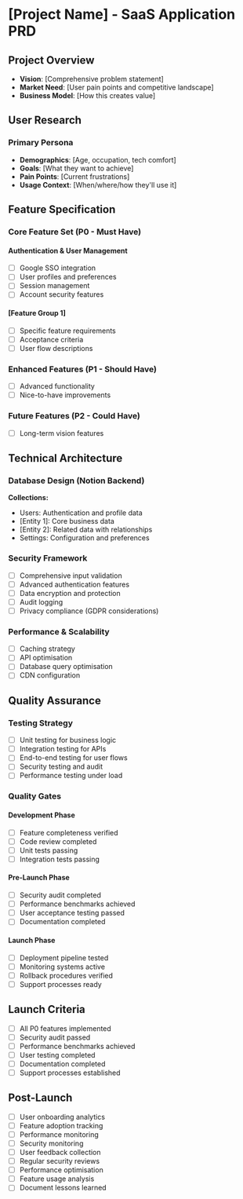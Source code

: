 # [Project Name] - SaaS Application PRD

## Project Overview
- **Vision**: [Comprehensive problem statement]
- **Market Need**: [User pain points and competitive landscape]
- **Business Model**: [How this creates value]

## User Research
### Primary Persona
- **Demographics**: [Age, occupation, tech comfort]
- **Goals**: [What they want to achieve]
- **Pain Points**: [Current frustrations]
- **Usage Context**: [When/where/how they'll use it]

## Feature Specification
### Core Feature Set (P0 - Must Have)
#### Authentication & User Management
- [ ] Google SSO integration
- [ ] User profiles and preferences
- [ ] Session management
- [ ] Account security features

#### [Feature Group 1]
- [ ] Specific feature requirements
- [ ] Acceptance criteria
- [ ] User flow descriptions

### Enhanced Features (P1 - Should Have)
- [ ] Advanced functionality
- [ ] Nice-to-have improvements

### Future Features (P2 - Could Have)
- [ ] Long-term vision features

## Technical Architecture
### Database Design (Notion Backend)
**Collections:**
- Users: Authentication and profile data
- [Entity 1]: Core business data
- [Entity 2]: Related data with relationships
- Settings: Configuration and preferences

### Security Framework
- [ ] Comprehensive input validation
- [ ] Advanced authentication features
- [ ] Data encryption and protection
- [ ] Audit logging
- [ ] Privacy compliance (GDPR considerations)

### Performance & Scalability
- [ ] Caching strategy
- [ ] API optimisation
- [ ] Database query optimisation
- [ ] CDN configuration

## Quality Assurance
### Testing Strategy
- [ ] Unit testing for business logic
- [ ] Integration testing for APIs
- [ ] End-to-end testing for user flows
- [ ] Security testing and audit
- [ ] Performance testing under load

### Quality Gates
#### Development Phase
- [ ] Feature completeness verified
- [ ] Code review completed
- [ ] Unit tests passing
- [ ] Integration tests passing

#### Pre-Launch Phase
- [ ] Security audit completed
- [ ] Performance benchmarks achieved
- [ ] User acceptance testing passed
- [ ] Documentation completed

#### Launch Phase
- [ ] Deployment pipeline tested
- [ ] Monitoring systems active
- [ ] Rollback procedures verified
- [ ] Support processes ready

## Launch Criteria
- [ ] All P0 features implemented
- [ ] Security audit passed
- [ ] Performance benchmarks achieved
- [ ] User testing completed
- [ ] Documentation completed
- [ ] Support processes established

## Post-Launch
- [ ] User onboarding analytics
- [ ] Feature adoption tracking
- [ ] Performance monitoring
- [ ] Security monitoring
- [ ] User feedback collection
- [ ] Regular security reviews
- [ ] Performance optimisation
- [ ] Feature usage analysis
- [ ] Document lessons learned